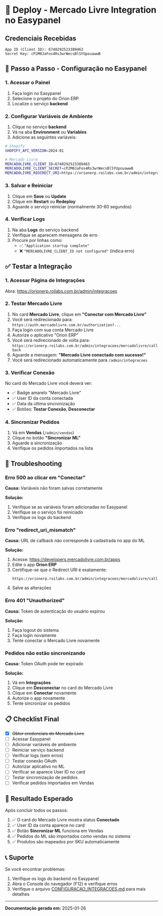 # 🚀 Deploy - Mercado Livre Integration no Easypanel

## Credenciais Recebidas

```
App ID (Client ID): 6740292523389463
Secret Key: cP2M0JaFos4Rs3wrWecsBlSYUpouawwB
```

## 📝 Passo a Passo - Configuração no Easypanel

### 1. Acessar o Painel

1. Faça login no Easypanel
2. Selecione o projeto do Orion ERP
3. Localize o serviço **backend**

### 2. Configurar Variáveis de Ambiente

1. Clique no serviço **backend**
2. Vá na aba **Environment** ou **Variables**
3. Adicione as seguintes variáveis:

```bash
# Shopify
SHOPIFY_API_VERSION=2024-01

# Mercado Livre
MERCADOLIVRE_CLIENT_ID=6740292523389463
MERCADOLIVRE_CLIENT_SECRET=cP2M0JaFos4Rs3wrWecsBlSYUpouawwB
MERCADOLIVRE_REDIRECT_URI=https://orionerp.roilabs.com.br/admin/integracoes/mercadolivre/callback
```

### 3. Salvar e Reiniciar

1. Clique em **Save** ou **Update**
2. Clique em **Restart** ou **Redeploy**
3. Aguarde o serviço reiniciar (normalmente 30-60 segundos)

### 4. Verificar Logs

1. Na aba **Logs** do serviço backend
2. Verifique se aparecem mensagens de erro
3. Procure por linhas como:
   - ✅ `"Application startup complete"`
   - ❌ `"MERCADOLIVRE_CLIENT_ID not configured"` (indica erro)

## ✅ Testar a Integração

### 1. Acessar Página de Integrações

Abra: https://orionerp.roilabs.com.br/admin/integracoes

### 2. Testar Mercado Livre

1. No card **Mercado Livre**, clique em **"Conectar com Mercado Livre"**
2. Você será redirecionado para: `https://auth.mercadolivre.com.br/authorization?...`
3. Faça login com sua conta Mercado Livre
4. Autorize o aplicativo "Orion ERP"
5. Você será redirecionado de volta para: `https://orionerp.roilabs.com.br/admin/integracoes/mercadolivre/callback`
6. Aguarde a mensagem: **"Mercado Livre conectado com sucesso!"**
7. Você será redirecionado automaticamente para `/admin/integracoes`

### 3. Verificar Conexão

No card do Mercado Livre você deverá ver:
- ✅ Badge amarelo "Mercado Livre"
- ✅ User ID da conta conectada
- ✅ Data da última sincronização
- ✅ Botões: **Testar Conexão**, **Desconectar**

### 4. Sincronizar Pedidos

1. Vá em **Vendas** (`/admin/vendas`)
2. Clique no botão **"Sincronizar ML"**
3. Aguarde a sincronização
4. Verifique os pedidos importados na lista

## 🐛 Troubleshooting

### Erro 500 ao clicar em "Conectar"

**Causa:** Variáveis não foram salvas corretamente

**Solução:**
1. Verifique se as variáveis foram adicionadas no Easypanel
2. Verifique se o serviço foi reiniciado
3. Verifique os logs do backend

### Erro "redirect_uri_mismatch"

**Causa:** URL de callback não corresponde à cadastrada no app do ML

**Solução:**
1. Acesse: https://developers.mercadolivre.com.br/apps
2. Edite o app **Orion ERP**
3. Certifique-se que o Redirect URI é exatamente:
   ```
   https://orionerp.roilabs.com.br/admin/integracoes/mercadolivre/callback
   ```
4. Salve as alterações

### Erro 401 "Unauthorized"

**Causa:** Token de autenticação do usuário expirou

**Solução:**
1. Faça logout do sistema
2. Faça login novamente
3. Tente conectar o Mercado Livre novamente

### Pedidos não estão sincronizando

**Causa:** Token OAuth pode ter expirado

**Solução:**
1. Vá em **Integrações**
2. Clique em **Desconectar** no card do Mercado Livre
3. Clique em **Conectar** novamente
4. Autorize o app novamente
5. Tente sincronizar os pedidos

## 📋 Checklist Final

- [x] ~~Obter credenciais do Mercado Livre~~
- [ ] Acessar Easypanel
- [ ] Adicionar variáveis de ambiente
- [ ] Reiniciar serviço backend
- [ ] Verificar logs (sem erros)
- [ ] Testar conexão OAuth
- [ ] Autorizar aplicativo no ML
- [ ] Verificar se aparece User ID no card
- [ ] Testar sincronização de pedidos
- [ ] Verificar pedidos importados em Vendas

## 🎯 Resultado Esperado

Após concluir todos os passos:

1. ✅ O card do Mercado Livre mostra status **Conectado**
2. ✅ User ID da conta aparece no card
3. ✅ Botão **Sincronizar ML** funciona em Vendas
4. ✅ Pedidos do ML são importados como vendas no sistema
5. ✅ Produtos são mapeados por SKU automaticamente

## 📞 Suporte

Se você encontrar problemas:

1. Verifique os logs do backend no Easypanel
2. Abra o Console do navegador (F12) e verifique erros
3. Verifique o arquivo [CONFIGURACAO_INTEGRACOES.md](./CONFIGURACAO_INTEGRACOES.md) para mais detalhes

---

**Documentação gerada em:** 2025-01-26
